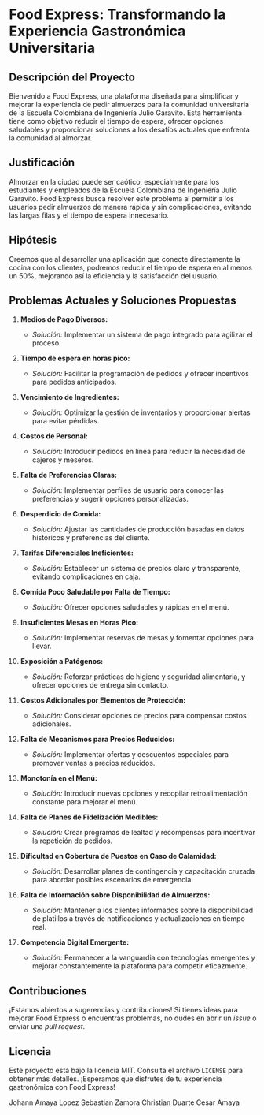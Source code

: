 # Food Express: Transformando la Experiencia Gastronómica Universitaria

## Descripción del Proyecto

Bienvenido a Food Express, una plataforma diseñada para simplificar y mejorar la experiencia de pedir almuerzos para la comunidad universitaria de la Escuela Colombiana de Ingeniería Julio Garavito. Esta herramienta tiene como objetivo reducir el tiempo de espera, ofrecer opciones saludables y proporcionar soluciones a los desafíos actuales que enfrenta la comunidad al almorzar.

## Justificación

Almorzar en la ciudad puede ser caótico, especialmente para los estudiantes y empleados de la Escuela Colombiana de Ingeniería Julio Garavito. Food Express busca resolver este problema al permitir a los usuarios pedir almuerzos de manera rápida y sin complicaciones, evitando las largas filas y el tiempo de espera innecesario.

## Hipótesis

Creemos que al desarrollar una aplicación que conecte directamente la cocina con los clientes, podremos reducir el tiempo de espera en al menos un 50%, mejorando así la eficiencia y la satisfacción del usuario.

## Problemas Actuales y Soluciones Propuestas

1. **Medios de Pago Diversos:**
   - *Solución:* Implementar un sistema de pago integrado para agilizar el proceso.

2. **Tiempo de espera en horas pico:**
   - *Solución:* Facilitar la programación de pedidos y ofrecer incentivos para pedidos anticipados.

3. **Vencimiento de Ingredientes:**
   - *Solución:* Optimizar la gestión de inventarios y proporcionar alertas para evitar pérdidas.

4. **Costos de Personal:**
   - *Solución:* Introducir pedidos en línea para reducir la necesidad de cajeros y meseros.

5. **Falta de Preferencias Claras:**
   - *Solución:* Implementar perfiles de usuario para conocer las preferencias y sugerir opciones personalizadas.

6. **Desperdicio de Comida:**
   - *Solución:* Ajustar las cantidades de producción basadas en datos históricos y preferencias del cliente.

7. **Tarifas Diferenciales Ineficientes:**
   - *Solución:* Establecer un sistema de precios claro y transparente, evitando complicaciones en caja.

8. **Comida Poco Saludable por Falta de Tiempo:**
   - *Solución:* Ofrecer opciones saludables y rápidas en el menú.

9. **Insuficientes Mesas en Horas Pico:**
   - *Solución:* Implementar reservas de mesas y fomentar opciones para llevar.

10. **Exposición a Patógenos:**
    - *Solución:* Reforzar prácticas de higiene y seguridad alimentaria, y ofrecer opciones de entrega sin contacto.

11. **Costos Adicionales por Elementos de Protección:**
    - *Solución:* Considerar opciones de precios para compensar costos adicionales.

12. **Falta de Mecanismos para Precios Reducidos:**
    - *Solución:* Implementar ofertas y descuentos especiales para promover ventas a precios reducidos.

13. **Monotonía en el Menú:**
    - *Solución:* Introducir nuevas opciones y recopilar retroalimentación constante para mejorar el menú.

14. **Falta de Planes de Fidelización Medibles:**
    - *Solución:* Crear programas de lealtad y recompensas para incentivar la repetición de pedidos.

15. **Dificultad en Cobertura de Puestos en Caso de Calamidad:**
    - *Solución:* Desarrollar planes de contingencia y capacitación cruzada para abordar posibles escenarios de emergencia.

16. **Falta de Información sobre Disponibilidad de Almuerzos:**
    - *Solución:* Mantener a los clientes informados sobre la disponibilidad de platillos a través de notificaciones y actualizaciones en tiempo real.

17. **Competencia Digital Emergente:**
    - *Solución:* Permanecer a la vanguardia con tecnologías emergentes y mejorar constantemente la plataforma para competir eficazmente.

## Contribuciones

¡Estamos abiertos a sugerencias y contribuciones! Si tienes ideas para mejorar Food Express o encuentras problemas, no dudes en abrir un *issue* o enviar una *pull request*.

## Licencia

Este proyecto está bajo la licencia MIT. Consulta el archivo `LICENSE` para obtener más detalles. ¡Esperamos que disfrutes de tu experiencia gastronómica con Food Express!

Johann Amaya Lopez 
Sebastian Zamora 
Christian Duarte
Cesar Amaya